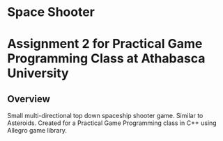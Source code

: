 # Space Shooter
# Assignment 2 for Practical Game Programming Class at Athabasca University
## Overview
Small multi-directional top down spaceship shooter game. Similar to Asteroids. Created for a Practical Game Programming class in C++ using Allegro game library.
